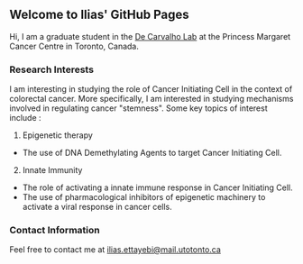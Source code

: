 ## Welcome to Ilias' GitHub Pages
 
 Hi, I am a graduate student in the [De Carvalho Lab](http://www.decarvalholab.org/) at the Princess Margaret Cancer Centre in Toronto, Canada.

### Research Interests

I am interesting in studying the role of Cancer Initiating Cell in the context of colorectal cancer. More specifically, I am interested in studying mechanisms involved in regulating cancer "stemness". Some key topics of interest include :

1. Epigenetic therapy  
* The use of DNA Demethylating Agents to target Cancer Initiating Cell.

2. Innate Immunity
* The role of activating a innate immune response in  Cancer Initiating Cell.
* The use of pharmacological inhibitors of epigenetic machinery to activate a viral response in cancer cells.

### Contact Information
Feel free to contact me at ilias.ettayebi@mail.utotonto.ca

